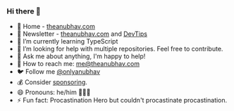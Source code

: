 ### Hi there 👋
- 🔗 Home - [theanubhav.com](https://theanubhav.com)
- 📨 Newsletter - [theanubhav.com](https://buttondown.email/theanubhav) and [DevTips](https://devtips.substack.com/)
- 🌱 I’m currently learning TypeScript 
- 🤔 I’m looking for help with multiple repositories. Feel free to contribute.
- 💬 Ask me about anything, I'm happy to help!
- 💌 How to reach me: me@theanubhav.com
- 🐦 Follow me [@onlyanubhav](https://twitter.com/onlyanubhav)
- 💰 Consider [sponsoring](https://theanubhav.com/sponsor).
- 😄 Pronouns: he/him 🙋🏻‍♂️
- ⚡ Fun fact: Procastination Hero but couldn't procastinate procastination.
